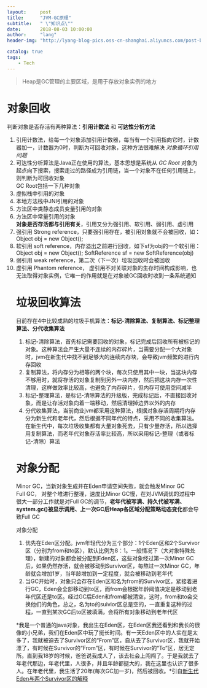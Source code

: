 ```yaml
---
layout:     post
title:      "JVM-GC原理"
subtitle:   " \"知识点\""
date:       2018-08-03 10:00:00
author:     "lang"
header-img: "http://lyang-blog-pics.oss-cn-shanghai.aliyuncs.com/post-bg-2017/0330/170330.jpg"

catalog: true
tags:
    - Tech
---
```


> Heap是GC管理的主要区域，是用于存放对象实例的地方

# 对象回收

判断对象是否存活有两种算法：**引用计数法** 和 **可达性分析方法**  
1. 引用计数法，给每一个对象添加引用计数器，每当有一个引用指向它时，计数器加一，计数器为0时，判断为可回收对象，这种方法很难解决 *对象循环引用问题*  
2. 可达性分析算法是Java正在使用的算法，基本思想是系统从 *GC Root* 对象为起点向下搜索，搜索走过的路径成为引用链，当一个对象不在任何引用链上，则判断为可回收对象  
GC Root包括一下几种对象
1. 虚拟栈中引用的对象
2. 本地方法栈中JNI引用的对象
3. 方法区中类静态成员变量引用的对象
4. 方法区中常量引用的对象  
**对象是否存活都与引用有关**，引用又分为强引用、软引用、弱引用、虚引用  
1. 强引用 Strong reference，只要强引用存在，被引用对象就不会被回收，如：  
    Object obj = new Object();
2. 软引用 soft reference，内存溢出之前进行回收，如下sf为obj的一个软引用：  
    Object obj = new Object();
    SoftReference<Object> sf = new SoftReference<Object>(obj)  
3. 弱引用 weak reference，第二次（下一次）垃圾回收时会被回收  
4. 虚引用 Phantom reference， 虚引用不对关联对象的生存时间构成影响，也无法取得对象实例，它唯一的作用就是在对象被GC回收时收到一条系统通知

# 垃圾回收算法

目前存在4中比较成熟的垃圾手机算法：**标记-清除算法、复制算法、标记整理算法、分代收集算法**  
1. 标记-清除算法，首先标记需要回收的对象，标记完成后回收所有被标记的对象。这种算法会产生大量不连续的内存碎片，当需要分配一个大对象时，jvm在新生代中找不到足够大的连续内存块，会导致jvm频繁的进行内存回收  
2. 复制算法，将内存分为相等的两个块，每次只使用其中一块，当这块内存不够用时，就将存活的对象复制到另外一块内存，然后把这块内存一次性清理，这样做效率比较高，也避免了内存碎片，但内存可使用空间减半  
3. 标记-整理算法，是标记-清除算法的升级版，完成标记后，不直接回收对象，而是让存活对象向着一端移动，然后清理掉边界以外的内存  
4. 分代收集算法，当前商业jvm都采用这种算法，根据对象存活周期将内存分为新生代和老年代，然后根据不同年代的特点，采用不同的收集算法。在新生代中，每次垃圾收集都有大量对象死去，只有少量存活，所以选择用复制算法，而老年代对象存活率比较高，所以采用标记-整理（或者标记-清除）算法  

# 对象分配

Minor GC，当新对象生成并在Eden申请空间失败，就会触发Minor GC  
Full GC， 对整个堆进行整理，速度比Minor GC慢，在对JVM调优的过程中很大一部分工作就是对Full GC的调节，**老年代被写满、持久代被写满、system.gc()被显示调用、上一次GC后Heap各区域分配策略动态变化**都会导致Full GC  

对象分配  
1. 优先在Eden区分配。jvm年轻代分为三个部分：1个Eden区和2个Survivor区（分别为from和to区），默认比例为8：1。一般情况下（大对象特殊处理），新建的对象都会被分配到Eden区，这些对象经过第一次Minor GC后，如果仍然存活，就会被移动到Survivor区，每熬过一次Minor GC，年龄就会增加1岁，当年龄增加到一定程度，就会被移动到老年代  
2. 当GC开始时，对象只会存在Eden区和名为from的Survivor区，紧接着进行GC，Eden会全部移动到to区，而from会根据年龄阈值决定是移动到老年代区还是to区。经过GC后Eden和from都被清空，这时，from和to会交换他们的角色，总之，名为to的suivior区总是空的，一直重复这种的过程，一直到某次GC后to区被填满，会将所有对象移动到老年代区  

*我是一个普通的java对象，我出生在Eden区，在Eden区我还看到和我长的很像的小兄弟，我们在Eden区中玩了挺长时间。有一天Eden区中的人实在是太多了，我就被迫去了Survivor区的“From”区，自从去了Survivor区，我就开始漂了，有时候在Survivor的“From”区，有时候在Survivor的“To”区，居无定所。直到我18岁的时候，爸爸说我成人了，该去社会上闯闯了。于是我就去了年老代那边，年老代里，人很多，并且年龄都挺大的，我在这里也认识了很多人。在年老代里，我生活了20年(每次GC加一岁)，然后被回收。*引自[新生代Eden与两个Survivor区的解释](https://blog.csdn.net/lojze_ly/article/details/49456255)

